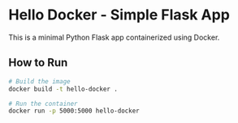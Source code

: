 # Hello Docker - Simple Flask App

This is a minimal Python Flask app containerized using Docker.

## How to Run

```bash
# Build the image
docker build -t hello-docker .

# Run the container
docker run -p 5000:5000 hello-docker
```
